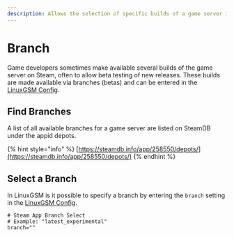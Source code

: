 ```yaml
---
description: Allows the selection of specific builds of a game server in SteamCMD
---
```


# Branch

Game developers sometimes make available several builds of the game server on Steam, often to allow beta testing of new releases. These builds are made available via branches \(betas\) and can be entered in the [LinuxGSM Config](../configuration/linuxgsm-config.md).

## Find Branches

A list of all available branches for a game server are listed on SteamDB under the appid depots.

{% hint style="info" %}
[https://steamdb.info/app/258550/depots/](https://steamdb.info/app/258550/depots/)
{% endhint %}

## Select a Branch

In LinuxGSM is it possible to specify a branch by entering the `branch` setting in the [LinuxGSM Config](../configuration/linuxgsm-config.md). 

```text
# Steam App Branch Select
# Example: "latest_experimental"
branch=""
```



